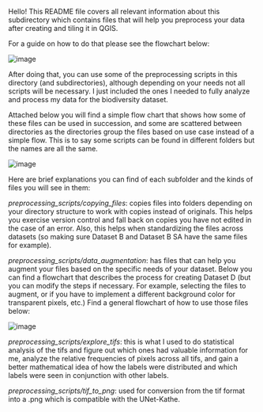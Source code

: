Hello! This README file covers all relevant information about this subdirectory which contains files that will help you preprocess your data after creating and tiling it in QGIS.

For a guide on how to do that please see the flowchart below:

![image](https://github.com/user-attachments/assets/ba9d6679-1970-4887-b33b-6ac745fae716)


After doing that, you can use some of the preprocessing scripts in this directory (and subdirectories), although depending on your needs not all scripts will be necessary. I just included the ones I needed to fully analyze and process my data for the biodiversity dataset. 

Attached below you will find a simple flow chart that shows how some of these files can be used in succession, and some are scattered between directories as the directories group the files based on use case instead of a simple flow. This is to say some scripts can be found in different folders but the names are all the same. 

![image](https://github.com/user-attachments/assets/9518da3a-f264-46ab-9520-0ad40325f5e1)

Here are brief explanations you can find of each subfolder and the kinds of files you will see in them:

_preprocessing_scripts/copying_files_: copies files into folders depending on your directory structure to work with copies instead of originals. This helps you exercise version control and fall back on copies you have not edited in the case of an error. Also, this helps when standardizing the files across datasets (so making sure Dataset B and Dataset B SA have the same files for example). 

_preprocessing_scripts/data_augmentation_: has files that can help you augment your files based on the specific needs of your dataset. Below you can find a flowchart that describes the process for creating Dataset D (but you can modify the steps if necessary. For example, selecting the files to augment, or if you have to implement a different background color for transparent pixels, etc.) Find a general flowchart of how to use those files below:

![image](https://github.com/user-attachments/assets/2a4b098d-6e71-4342-9d62-9cf3a7d5aaee)

_preprocessing_scripts/explore_tifs_: this is what I used to do statistical analysis of the tifs and figure out which ones had valuable information for me, analyze the relative frequencies of pixels across all tifs, and gain a better mathematical idea of how the labels were distributed and which labels were seen in conjunction with other labels.

_preprocessing_scripts/tif_to_png_: used for conversion from the tif format into a .png which is compatible with the UNet-Kathe.
